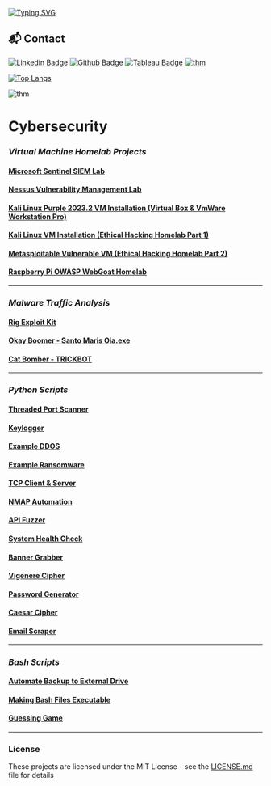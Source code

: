 [![Typing SVG](https://readme-typing-svg.demolab.com?font=Fira+Code&pause=1000&color=FFFFFF&repeat=true&width=435&lines=Dave+Roppo+%7C+Cybersecurity)](https://git.io/typing-svg)
## 📬 Contact
[![Linkedin Badge](https://img.shields.io/badge/-LinkedIn-blue?style=flat-square&logo=Linkedin&logoColor=white&link=https://www.linkedin.com/in/david-roppo/)](https://www.linkedin.com/in/dave-roppo/)
[![Github Badge](http://img.shields.io/badge/-Github-black?style=flat-square&logo=github&link=https://github.com/DaveRoppo/)](https://github.com/DaveRoppo) 
[![Tableau Badge](http://img.shields.io/badge/-Tableau-orange?style=flat-square&logo=tableau&logoColor=white&link=https://public.tableau.com/profile/dave.roppo#!/)](https://public.tableau.com/profile/dave.roppo#!/)
[![thm](https://img.shields.io/badge/TryHackMe-212C42.svg?style=for-the-badge&logo=TryHackMe&logoColor=white)](https://tryhackme.com/p/droppo1)

[![Top Langs](https://github-readme-stats.vercel.app/api/top-langs/?username=DaveRoppo&layout=compact)](https://github.com/DaveRoppo/github-readme-stats)

![thm](https://tryhackme-badges.s3.amazonaws.com/droppo1.png)

# **Cybersecurity**

### *Virtual Machine Homelab Projects*

#### [Microsoft Sentinel SIEM Lab](https://github.com/DaveRoppo/Cyber-Security/tree/main/Labs/Microsoft%20Sentinel%20(SIEM)%20Lab)

#### [Nessus Vulnerability Management Lab](https://github.com/DaveRoppo/Cyber-Security/tree/main/Labs/Vulnerability%20Management%20Lab)

#### [Kali Linux Purple 2023.2 VM Installation (Virtual Box & VmWare Workstation Pro)](https://github.com/DaveRoppo/Cyber-Security/tree/main/Labs/Kali%20Linux%20Purple%20VM%20Installaiton)

#### [Kali Linux VM Installation (Ethical Hacking Homelab Part 1)](https://github.com/DaveRoppo/Cyber-Security/blob/main/Labs/Kali%20Linux%20Ethical%20Hacking%20Homelab/README.md)

#### [Metasploitable Vulnerable VM (Ethical Hacking Homelab Part 2)](https://github.com/DaveRoppo/Cyber-Security/tree/main/Labs/Metasploitable%20Vulnerable%20Machine%20(Ethical%20Hacking%20Homelab))

#### [Raspberry Pi OWASP WebGoat Homelab](https://github.com/DaveRoppo/Cyber-Security/tree/main/Labs/Raspberry%20Pi%20OWASP%20WebGoat%20Home%20Lab)
---

### *Malware Traffic Analysis*

#### [Rig Exploit Kit](https://github.com/DaveRoppo/Cyber-Security/tree/main/Blue%20Team/Malware%20Traffic%20Analysis/Rig%20Exploit%20Kit)

#### [Okay Boomer - Santo Maris Oia.exe](https://github.com/DaveRoppo/Cyber-Security/tree/main/Blue%20Team/Malware%20Traffic%20Analysis/Okay%20Boomer)

#### [Cat Bomber - TRICKBOT](https://github.com/DaveRoppo/Cyber-Security/tree/main/Blue%20Team/Malware%20Traffic%20Analysis/Cat%20Bomber)
---

### *Python Scripts*

#### [Threaded Port Scanner](https://github.com/DaveRoppo/Cyber-Security/tree/main/Python/Threaded%20Port%20Scanner)

#### [Keylogger](https://github.com/DaveRoppo/Cyber-Security/tree/main/Python/Keylogger)

#### [Example DDOS](https://github.com/DaveRoppo/Cyber-Security/tree/main/Python/Example%20DDOS)

#### [Example Ransomware](https://github.com/DaveRoppo/Cyber-Security/tree/main/Python/Example%20Ransomware)

#### [TCP Client & Server](https://github.com/DaveRoppo/Cyber-Security/tree/main/Python/TCP%20Client%20%26%20Server)

#### [NMAP Automation](https://github.com/DaveRoppo/Cyber-Security/tree/main/Python/NMAP%20Automation)

#### [API Fuzzer](https://github.com/DaveRoppo/Cyber-Security/tree/main/Python/API%20Fuzzer)

#### [System Health Check](https://github.com/DaveRoppo/Cyber-Security/tree/main/Python/System%20Health%20Check)

#### [Banner Grabber](https://github.com/DaveRoppo/Cyber-Security/tree/main/Python/Banner%20Grabber)

#### [Vigenere Cipher](https://github.com/DaveRoppo/Cyber-Security/tree/main/Python/Vigenere%20Cipher)

#### [Password Generator](https://github.com/DaveRoppo/Cyber-Security/tree/main/Python/Password%20Generator)

#### [Caesar Cipher](https://github.com/DaveRoppo/Cyber-Security/tree/main/Python/Caesar%20Cipher)

#### [Email Scraper](https://github.com/DaveRoppo/Cyber-Security/tree/main/Python/Email%20Scraper)
<hr>

### *Bash Scripts*

#### [Automate Backup to External Drive](https://github.com/DaveRoppo/Cyber-Security/tree/main/Bash/Automating%20Backup%20to%20an%20External%20Drive)

#### [Making Bash Files Executable]()

#### [Guessing Game](https://github.com/DaveRoppo/Cyber-Security/blob/main/Bash/Guessing%20Game/GuessingGame.sh)
<hr>

### License
These projects are licensed under the MIT License - see the [LICENSE.md](https://github.com/DaveRoppo/Cyber-Security/blob/main/LICENSE) file for details


